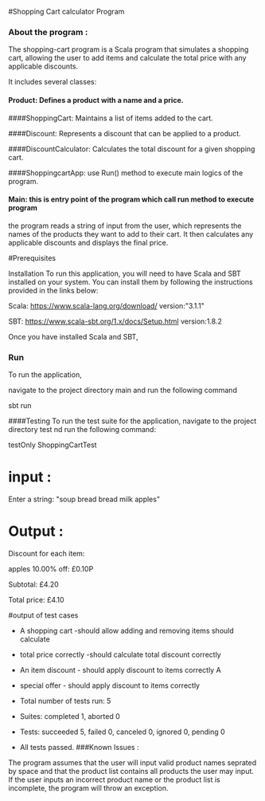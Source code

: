 
#Shopping Cart calculator Program
### About the program :
The shopping-cart program is a Scala program that simulates a shopping cart, allowing the user to add items and calculate the total price with any applicable discounts.

It includes several classes:

#### Product: Defines a product with a name and a price.

####ShoppingCart: Maintains a list of items added to the cart.

####Discount: Represents a discount that can be applied to a product.

####DiscountCalculator: Calculates the total discount for a given shopping cart.

####ShoppingcartApp: use Run() method to execute main logics of the program.

#### Main: this is entry point of the program which call run method to execute program

the program reads a string of input from the user, which represents the names of the products they want to add to their cart. It then calculates any applicable discounts and displays the final price.

#Prerequisites

Installation
To run this application, you will need to have Scala and SBT installed on your system. You can install them by following the instructions provided in the links below:

Scala: https://www.scala-lang.org/download/ 
version:"3.1.1"

SBT: https://www.scala-sbt.org/1.x/docs/Setup.html
version:1.8.2

Once you have installed Scala and SBT, 

### Run
To run the application,

navigate to the project directory main and run the following command

sbt run

####Testing
To run the test suite for the application, navigate to the project directory test
nd run the following command:

testOnly ShoppingCartTest


# input :
Enter a string: "soup bread bread milk apples"
# Output :
Discount for each item:

apples 10.00%  off: £0.10P

Subtotal: £4.20

Total price: £4.10

#output of test cases

* A shopping cart -should allow adding and removing items should calculate 

* total price correctly -should calculate total discount correctly

* An item discount - should apply discount to items correctly A 

* special offer - should apply discount to items correctly
 
* Total number of tests run: 5

* Suites: completed 1, aborted 0

* Tests: succeeded 5, failed 0, canceled 0, ignored 0, pending 0

* All tests passed.
###Known Issues :

The program assumes that the user will input valid product names seprated by space and that the product list contains all products the user may input. If the user inputs an incorrect product name or the product list is incomplete, the program will throw an exception.